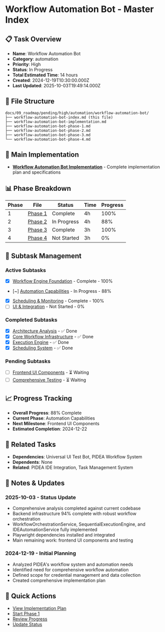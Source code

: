 # Workflow Automation Bot - Master Index

## 📋 Task Overview
- **Name**: Workflow Automation Bot
- **Category**: automation
- **Priority**: High
- **Status**: In Progress
- **Total Estimated Time**: 14 hours
- **Created**: 2024-12-19T10:30:00.000Z
- **Last Updated**: 2025-10-03T19:49:14.000Z

## 📁 File Structure
```
docs/09_roadmap/pending/high/automation/workflow-automation-bot/
├── workflow-automation-bot-index.md (this file)
├── workflow-automation-bot-implementation.md
├── workflow-automation-bot-phase-1.md
├── workflow-automation-bot-phase-2.md
├── workflow-automation-bot-phase-3.md
└── workflow-automation-bot-phase-4.md
```

## 🎯 Main Implementation
- **[Workflow Automation Bot Implementation](./workflow-automation-bot-implementation.md)** - Complete implementation plan and specifications

## 📊 Phase Breakdown
| Phase | File | Status | Time | Progress |
|-------|------|--------|------|----------|
| 1 | [Phase 1](./workflow-automation-bot-phase-1.md) | Complete | 4h | 100% |
| 2 | [Phase 2](./workflow-automation-bot-phase-2.md) | In Progress | 4h | 88% |
| 3 | [Phase 3](./workflow-automation-bot-phase-3.md) | Complete | 3h | 100% |
| 4 | [Phase 4](./workflow-automation-bot-phase-4.md) | Not Started | 3h | 0% |

## 🔄 Subtask Management
### Active Subtasks
- [x] [Workflow Engine Foundation](./workflow-automation-bot-phase-1.md) - Complete - 100%
- [~] [Automation Capabilities](./workflow-automation-bot-phase-2.md) - In Progress - 88%
- [x] [Scheduling & Monitoring](./workflow-automation-bot-phase-3.md) - Complete - 100%
- [ ] [UI & Integration](./workflow-automation-bot-phase-4.md) - Not Started - 0%

### Completed Subtasks
- [x] [Architecture Analysis](./workflow-automation-bot-implementation.md) - ✅ Done
- [x] [Core Workflow Infrastructure](./workflow-automation-bot-implementation.md) - ✅ Done
- [x] [Execution Engine](./workflow-automation-bot-implementation.md) - ✅ Done
- [x] [Scheduling System](./workflow-automation-bot-implementation.md) - ✅ Done

### Pending Subtasks
- [ ] [Frontend UI Components](./workflow-automation-bot-implementation.md) - ⏳ Waiting
- [ ] [Comprehensive Testing](./workflow-automation-bot-implementation.md) - ⏳ Waiting

## 📈 Progress Tracking
- **Overall Progress**: 88% Complete
- **Current Phase**: Automation Capabilities
- **Next Milestone**: Frontend UI Components
- **Estimated Completion**: 2024-12-22

## 🔗 Related Tasks
- **Dependencies**: Universal UI Test Bot, PIDEA Workflow System
- **Dependents**: None
- **Related**: PIDEA IDE Integration, Task Management System

## 📝 Notes & Updates
### 2025-10-03 - Status Update
- Comprehensive analysis completed against current codebase
- Backend infrastructure 94% complete with robust workflow orchestration
- WorkflowOrchestrationService, SequentialExecutionEngine, and IDEAutomationService fully implemented
- Playwright dependencies installed and integrated
- Main remaining work: frontend UI components and testing

### 2024-12-19 - Initial Planning
- Analyzed PIDEA's workflow system and automation needs
- Identified need for comprehensive workflow automation
- Defined scope for credential management and data collection
- Created comprehensive implementation plan

## 🚀 Quick Actions
- [View Implementation Plan](./workflow-automation-bot-implementation.md)
- [Start Phase 1](./workflow-automation-bot-phase-1.md)
- [Review Progress](#progress-tracking)
- [Update Status](#notes--updates)
